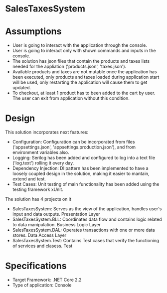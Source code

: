 # SalesTaxesSystem


# Assumptions
  - User is going to interact with the application through the console.
  - User is going to interact only with shown commands and inputs in the console.
  - The solution has json files that contain the products and taxes lists needed for the appliation ('products.json', 'taxes.json').
  - Available products and taxes are not mutable once the application has been executed, 
    only products and taxes loaded during application start will be used,
    only restarting the application will cause them to get updated.
  - To checkout, at least 1 product has to been added to the cart by user. 
    The user can exit from application without this condition.

# Design
This solution incorporates next features:
  - Configuration: Configuration can be incorporated from files ('appsettings.json', 'appsettings.production.json'), and from environment variables also.
  - Logging: Serilog has been added and configured to log into a text file ('log.text') rolling it every day.
  - Dependency Injection: DI pattern has been implemented to have a loosely coupled design in the solution, making it easier to mantain, extend and test.
  - Test Cases: Unit testing of main functionality has been added using the testing framework xUnit.

The solution has 4 projects on it
  - SalesTaxesSystem: Serves as the view of the application, handles user's input and data outputs. Presentation Layer
  - SalesTaxesSystem.BLL: Coordinates data flow and contains logic related to data manipulation. Business Logic Layer
  - SalesTaxesSystem.DAL: Operates transactions with one or more data stores. Data Access Layer
  - SalesTaxesSystem.Test: Contains Test cases that verify the functioning of services and clasess. Test
  
  
# Specifications
  - Target Framework: .NET Core 2.2
  - Type of application: Console
